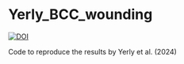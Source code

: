 # Yerly_BCC_wounding
[![DOI](https://zenodo.org/badge/804910926.svg)](https://zenodo.org/doi/10.5281/zenodo.11449549)

Code to reproduce the results by Yerly et al. (2024)


